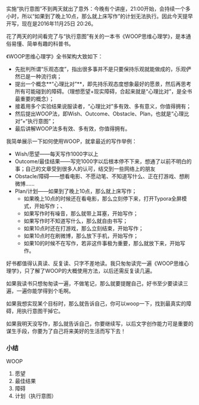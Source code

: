 实施“执行意图”不到两天就出了意外：今晚有个讲座，21:00开始，会持续一个多小时，所以“如果到了晚上10点，那么就上床写作”的计划无法执行。因此今天提早开写，现在是2016年11月25日 20:26。

花了两天的时间看完了与“执行意图”有关的一本书《WOOP思维心理学》，是本通俗易懂、简单有趣的科普书。

《WOOP思维心理学》全书架构大致如下：

- 先批判所谓“乐观态度”，指出很多事并不是只要保持乐观就能做成的，乐观俨然已是一种流行病；
- 提出一个概念**“心理比对”**，即先持乐观态度想象最好的愿景，然后再思考所有可能碰到的障碍。（理想愿望+现实障碍，合起来就是“心理比对”，是全书最重要的概念）；
- 接着用多个实验结果说服读者，“心理比对”多有效、多有意义，你值得拥有；
- 然后提出WOOP法，即Wish、Outcome、Obstacle、Plan，也就是“心理比对”+“执行意图”；
- 最后讲解WOOP法多有效、多有效，你值得拥有。

我简单展示一下如何使用WOOP，就拿最近的写作举例：

- Wish/愿望——每天写作1000字以上
- Outcome/最佳结果——写完1000字以后根本停不下来，想通了以前不明白的事；自己的文章受到很多人的认可，结交到一些网络上的朋友
- Obstacle/障碍——想看电影、不愿动笔、不知道写什么、正在打游戏、想刷微博……
- Plan/计划——如果到了晚上10点，那么就上床写作；
  - 如果晚上10点的时候还在看电影，那么立刻停下来，打开Typora全屏模式，开始写作；、
  - 如果写作时有噪音，那么就带上耳塞，开始写作；
  - 如果写作时不知道写什么，那么就自由书写；
  - 如果10点时还在打游戏，那么立刻结束，开始写作；
  - 如果10点时在刷微博，那么放下手机，开始写作；
  - 如果10的时候不在写作，若非这件事极为重要，那么就放下来，开始写作。

好书都值得认真读、反复读、只字不差地读。我只匆匆读完一遍《WOOP思维心理学》，只了解了WOOP的大概使用方法，以后还需反复读几遍。

如果我读书只想匆匆读一遍，不做笔记，那么就要提醒自己，好书至少要读读三遍，一遍你能学得到个毛啊。

如果我想实现某个目标时，那么就告诉自己，你可以woop一下，找到最真实的障碍，用执行意图干掉它。

如果我明天没写作，那么就告诉自己，你要继续写，以后文字创作能力可是重要的谋生手段，你要为了自己将来美好的生活而写下去！

### 小结

WOOP

1. 愿望
2. 最佳结果
3. 障碍
4. 计划（执行意图）

